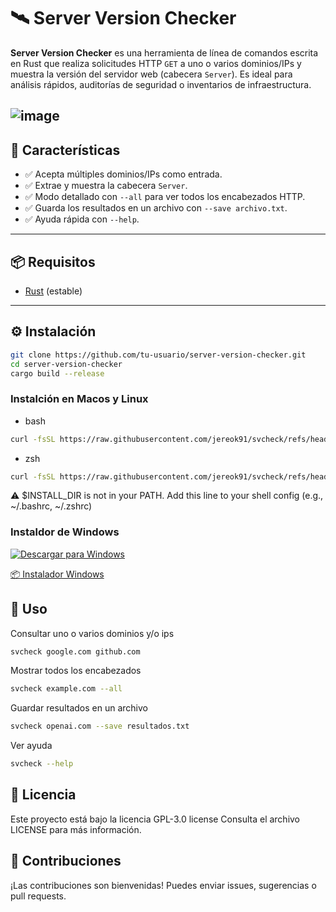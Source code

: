 # 🛰️ Server Version Checker

**Server Version Checker** es una herramienta de línea de comandos escrita en Rust que realiza solicitudes HTTP `GET` a uno o varios dominios/IPs y muestra la versión del servidor web (cabecera `Server`). Es ideal para análisis rápidos, auditorías de seguridad o inventarios de infraestructura.

![image](https://github.com/user-attachments/assets/2502c375-bd51-45c7-8b50-d35a2b290a88)
---

## 🚀 Características

- ✅ Acepta múltiples dominios/IPs como entrada.
- ✅ Extrae y muestra la cabecera `Server`.
- ✅ Modo detallado con `--all` para ver todos los encabezados HTTP.
- ✅ Guarda los resultados en un archivo con `--save archivo.txt`.
- ✅ Ayuda rápida con `--help`.

---

## 📦 Requisitos

- [Rust](https://www.rust-lang.org/tools/install) (estable)

---

## ⚙️ Instalación

```bash
git clone https://github.com/tu-usuario/server-version-checker.git
cd server-version-checker
cargo build --release
```

### Instalción en Macos y Linux
- bash
```bash
curl -fsSL https://raw.githubusercontent.com/jereok91/svcheck/refs/heads/main/install/MacosLinux/install.sh | bash
```

- zsh
```bash
curl -fsSL https://raw.githubusercontent.com/jereok91/svcheck/refs/heads/main/install/MacosLinux/install.sh | zsh
```

⚠️  $INSTALL_DIR is not in your PATH.
Add this line to your shell config (e.g., ~/.bashrc, ~/.zshrc)

### Instaldor de Windows 
[![Descargar para Windows](https://img.shields.io/badge/Windows-Descargar_Instalador-blue?style=for-the-badge&logo=windows)](https://github.com/jereok91/svcheck/raw/refs/heads/main/win/svcheck-installer.exe)

[:package: Instalador Windows](https://github.com/jereok91/svcheck/raw/refs/heads/main/win/svcheck-installer.exe)

## 🧪 Uso

Consultar uno o varios dominios y/o ips

```bash
svcheck google.com github.com
```
Mostrar todos los encabezados
```bash
svcheck example.com --all
```
Guardar resultados en un archivo
```bash
svcheck openai.com --save resultados.txt
```
Ver ayuda
```bash
svcheck --help
```

## 📄 Licencia
Este proyecto está bajo la licencia GPL-3.0 license Consulta el archivo LICENSE para más información.

## 🤝 Contribuciones
¡Las contribuciones son bienvenidas! Puedes enviar issues, sugerencias o pull requests.

